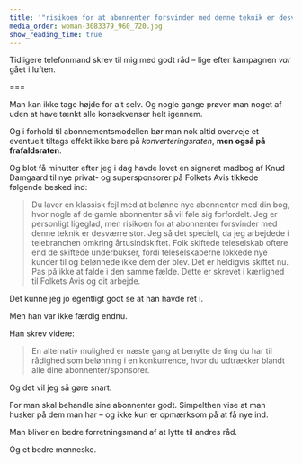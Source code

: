```yaml
---
title: '"risikoen for at abonnenter forsvinder med denne teknik er desværre stor"'
media_order: woman-3083379_960_720.jpg
show_reading_time: true
---
```


Tidligere telefonmand skrev til mig med godt råd – lige efter kampagnen _var_ gået i luften.

===

Man kan ikke tage højde for alt selv. Og nogle gange prøver man noget af uden at have tænkt alle konsekvenser helt igennem.

Og i forhold til abonnementsmodellen bør man nok altid overveje et eventuelt tiltags effekt ikke bare på _konverteringsraten_, **men også på frafaldsraten**.

Og blot få minutter efter jeg i dag havde lovet en signeret madbog af Knud Damgaard til nye privat- og supersponsorer på Folkets Avis tikkede følgende besked ind:

> Du laver en klassisk fejl med at belønne nye abonnenter med din bog, hvor nogle af de gamle abonnenter så vil føle sig forfordelt. Jeg er personligt ligeglad, men risikoen for at abonnenter forsvinder med denne teknik er desværre stor. Jeg så det specielt, da jeg arbejdede i telebranchen omkring årtusindskiftet. Folk skiftede teleselskab oftere end de skiftede underbukser, fordi teleselskaberne lokkede nye kunder til og belønnede ikke dem der blev. Det er heldigvis skiftet nu. Pas på ikke at falde i den samme fælde. Dette er skrevet i kærlighed til Folkets Avis og dit arbejde.
>

Det kunne jeg jo egentligt godt se at han havde ret i.

Men han var ikke færdig endnu.

Han skrev videre:

> En alternativ mulighed er næste gang at benytte de ting du har til rådighed som belønning i en konkurrence, hvor du udtrækker blandt alle dine abonnenter/sponsorer.
>

Og det vil jeg så gøre snart.

For man skal behandle sine abonnenter godt. Simpelthen vise at man husker på dem man har – og ikke kun er opmærksom på at få nye ind.

Man bliver en bedre forretningsmand af at lytte til andres råd.

Og et bedre menneske.
